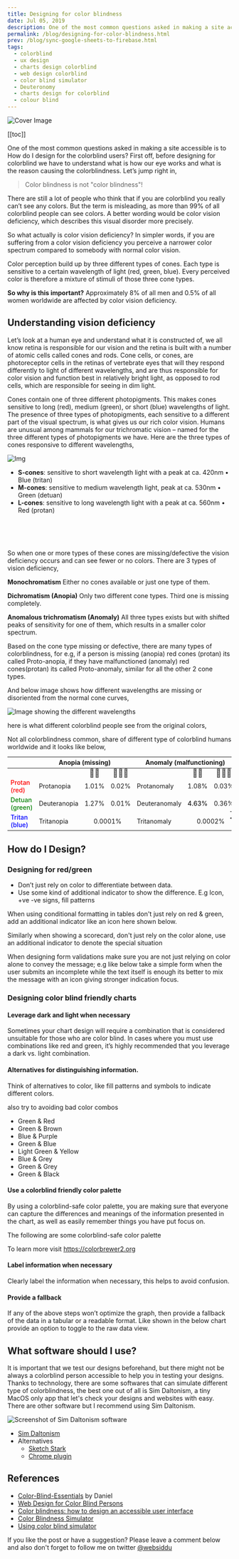 ```yaml
---
title: Designing for color blindness
date: Jul 05, 2019
description: One of the most common questions asked in making a site accessible is to How do I design for the colorblind users? First off, before designing for colorblind we have to understand what is how our eye works and what is the reason causing the colorblindness..
permalink: /blog/designing-for-color-blindness.html
prev: /blog/sync-google-sheets-to-firebase.html
tags:
  - colorblind
  - ux design
  - charts design colorblind
  - web design colorblind
  - color blind simulator
  - Deuteronomy
  - charts design for colorblind
  - colour blind
---
```


![Cover Image](//res.cloudinary.com/websiddu/image/upload/w_800,ar_16:9,c_fill,g_auto/v1562353853/blog/018/marina-vitale-t809JJ6r9KA-unsplash.jpg)

[[toc]]

One of the most common questions asked in making a site accessible is to How do I design for the colorblind users? First off, before designing for colorblind we have to understand what is how our eye works and what is the reason causing the colorblindness. Let’s jump right in,

> Color blindness is not "color blindness"!

There are still a lot of people who think that if you are colorblind you really can’t see any colors. But the term is misleading, as more than 99% of all colorblind people can see colors. A better wording would be color vision deficiency, which describes this visual disorder more precisely.

So what actually is color vision deficiency? In simpler words, if you are suffering from a color vision deficiency you perceive a narrower color spectrum compared to somebody with normal color vision.

Color perception build up by three different types of cones. Each type is sensitive to a certain wavelength of light (red, green, blue). Every perceived color is therefore a mixture of stimuli of those three cone types.

**So why is this important?** Approximately 8% of all men and 0.5% of all women worldwide are affected by color vision deficiency.

## Understanding vision deficiency

Let’s look at a human eye and understand what it is constructed of, we all know retina is responsible for our vision and the retina is built with a number of atomic cells called cones and rods. Cone cells, or cones, are photoreceptor cells in the retinas of vertebrate eyes that will they respond differently to light of different wavelengths, and are thus responsible for color vision and function best in relatively bright light, as opposed to rod cells, which are responsible for seeing in dim light.

Cones contain one of three different photopigments. This makes cones sensitive to long (red), medium (green), or short (blue) wavelengths of light. The presence of three types of photopigments, each sensitive to a different part of the visual spectrum, is what gives us our rich color vision. Humans are unusual among mammals for our trichromatic vision – named for the three different types of photopigments we have. Here are the three types of cones responsive to different wavelengths,

![Img](//res.cloudinary.com/websiddu/image/upload/c_scale,w_450/v1562349079/blog/018/chart.png#right)

- **S-cones**: sensitive to short wavelength light with a peak at ca. 420nm • Blue (tritan)
- **M-cones**: sensitive to medium wavelength light, peak at ca. 530nm • Green (detuan)
- **L-cones**: sensitive to long wavelength light with a peak at ca. 560nm • Red (protan)

<br >
<br >
<br >

So when one or more types of these cones are missing/defective the vision deficiency occurs and can see fewer or no colors. There are 3 types of vision deficiency,

**Monochromatism**
Either no cones available or just one type of them.

**Dichromatism (Anopia)**
Only two different cone types. Third one is missing completely.

**Anomalous trichromatism (Anomaly)**
All three types exists but with shifted peaks of sensitivity for one of them, which results in a smaller color spectrum.

Based on the cone type missing or defective, there are many types of colorblindness, for e.g, if a person is missing (anopia) red cones (protan) its called Proto-anopia, if they have malfunctioned (anomaly) red cones(protan) its called Proto-anomaly, similar for all the other 2 cone types.

And below image shows how different wavelengths are missing or disoriented from the normal cone curves,

![Image showing the different wavelengths](https://res.cloudinary.com/websiddu/image/upload/v1562400013/blog/018/cones.png)

here is what different colorblind people see from the original colors,

<ColorBlindHelper />

Not all colorblindness common, share of different type of colorblind humans worldwide and it looks like below,

<table style="font-size: 14px">
<tr>
<th></th>

<th colspan="3">Anopia (missing) </th>
<th colspan="3">Anomaly (malfunctioning)</th>
<th colspan="3">Monochromacy</th>
</tr>
<tr>
<th></th>
<th></th>
<th style="font-size: 18px; opacity: 0.8; padding: 0;">🧔🏽</th>
<th style="font-size: 18px; opacity: 0.8; padding: 0;">👩🏼‍🦰</th>
<th> </th>
<th style="font-size: 18px; opacity: 0.8; padding: 0;">🧔🏽</th>
<th style="font-size: 18px; opacity: 0.8; padding: 0;">👩🏼‍🦰</th>
<th></th>
<th style="font-size: 18px; opacity: 0.8; padding: 0;">🧔🏽</th>
<th style="font-size: 18px; opacity: 0.8; padding: 0;">👩🏼‍🦰</th>
</tr>
<tr>
<td style="color: red; font-weight: 500;">Protan (red)</td>

<td>Protanopia</td>
<td>1.01%</td>
<td>0.02%</td>
<td>Protanomaly</td>
<td>1.08%</td>
<td>0.03%</td>

<td rowspan="3" style="transform: rotate(-90deg) translateX(-66%); padding: 0; max-width: 30px;">Achromatopsia</td>
<td colspan="2" rowspan="3">0.00003%</td>
</tr>
<tr>
<td style="color: green; font-weight: 500;">Detuan (green)</td>
<td>Deuteranopia</td>
<td>1.27%</td>
<td>0.01%</td>
<td>Deuteranomaly</td>
<td style="font-weight: 500;">4.63%</td>
<td>0.36%</td>
</tr>
<tr>
<td style="color: blue; font-weight: 500;">Tritan (blue)</td>
<td>Tritanopia</td>
<td colspan="2" style="text-align: center">0.0001%</td>
<td>Tritanomaly</td>
<td colspan="2" style="text-align: center">0.0002%</td>
</tr>

</table>

## How do I Design?

### Designing for red/green

- Don’t just rely on color to differentiate between data.
- Use some kind of additional indicator to show the difference. E.g Icon, +ve -ve signs, fill patterns

When using conditional formatting in tables don't just rely on red & green, add an additional indicator like an icon here shown below.

<Spec d="https://res.cloudinary.com/websiddu/image/upload/v1562405056/blog/018/1d.png"
dnt="https://res.cloudinary.com/websiddu/image/upload/v1562405056/blog/018/1dnt.png" />

Similarly when showing a scorecard, don't just rely on the color alone, use an additional indicator to denote the special situation

<Spec d="https://res.cloudinary.com/websiddu/image/upload/v1562402569/blog/018/2d.png" dnt="https://res.cloudinary.com/websiddu/image/upload/v1562402569/blog/018/2dnt.png" />

When designing form validations make sure you are not just relying on color alone to convey the message; e.g like below take a simple form when the user submits an incomplete while the text itself is enough its better to mix the message with an icon giving stronger indication focus.

<Spec d="https://res.cloudinary.com/websiddu/image/upload/v1562439500/blog/018/3d.png" dnt="https://res.cloudinary.com/websiddu/image/upload/v1562439500/blog/018/3dnt.png" />

### Designing color blind friendly charts

#### Leverage dark and light when necessary

Sometimes your chart design will require a combination that is considered unsuitable for those who are color blind. In cases where you must use combinations like red and green, it’s highly recommended that you leverage a dark vs. light combination.

<Spec dnt="https://res.cloudinary.com/websiddu/image/upload/v1562441167/blog/018/4dnt.png" d="https://res.cloudinary.com/websiddu/image/upload/v1562441167/blog/018/4d.png" />

#### Alternatives for distinguishing information.

Think of alternatives to color, like fill patterns and symbols to indicate different colors.

<Spec dnt="https://res.cloudinary.com/websiddu/image/upload/v1562443364/blog/018/5dnt.png" d="https://res.cloudinary.com/websiddu/image/upload/v1562443364/blog/018/5d.png" />

also try to avoiding bad color combos

- Green & Red
- Green & Brown
- Blue & Purple
- Green & Blue
- Light Green & Yellow
- Blue & Grey
- Green & Grey
- Green & Black

#### Use a colorblind friendly color palette

By using a colorblind-safe color palette, you are making sure that everyone can capture the differences and meanings of the information presented in the chart, as well as easily remember things you have put focus on.

The following are some colorblind-safe color palette

<ColorBlindColors />

To learn more visit https://colorbrewer2.org

#### Label information when necessary

Clearly label the information when necessary, this helps to avoid confusion.

#### Provide a fallback

If any of the above steps won’t optimize the graph, then provide a fallback of the data in a tabular or a readable format. Like shown in the below chart provide an option to toggle to the raw data view.

<ColorBlindFallBack />

## What software should I use?

It is important that we test our designs beforehand, but there might not be always a colorblind person accessible to help you in testing your designs. Thanks to technology, there are some softwares that can simulate different type of colorblindness, the best one out of all is Sim Daltonism, a tiny MacOS only app that let's check your designs and websites with easy. There are other software but I recommend using Sim Daltonism.

![Screenshot of Sim Daltonism software](https://res.cloudinary.com/websiddu/image/upload/v1562479031/blog/018/software.png)

- [Sim Daltonism](https://michelf.ca/projects/sim-daltonism/)
- Alternatives
  - [Sketch Stark](https://getstark.co/)
  - [Chrome plugin](https://chrome.google.com/webstore/detail/colorblinding/dgbgleaofjainknadoffbjkclicbbgaa?hl=en)

## References

- [Color-Blind-Essentials](http://www.color-blindness.com/wp-content/documents/Color-Blind-Essentials.pdf) by Daniel
- [Web Design for Color Blind Persons](http://www.journal.faa-design.com/pdf/4-4-tawfeek.pdf)
- [Color blindness: how to design an accessible user interface](https://uxdesign.cc/color-blindness-in-user-interfaces-66c27331b858)
- [Color Blindness Simulator](http://www.color-blindness.com/coblis-color-blindness-simulator/)
- [Using color blind simulator](http://accelconf.web.cern.ch/AccelConf/icalepcs2017/papers/thsh103.pdf)

If you like the post or have a suggestion? Please leave a comment below and also don't forget to follow me on twitter [@websiddu](https://twitter.com/websiddu)
